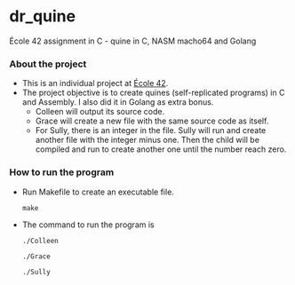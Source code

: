 # dr_quine
École 42 assignment in C - quine in C, NASM macho64 and Golang

### About the project
* This is an individual project at [École 42](https://42.fr).
* The project objective is to create quines (self-replicated programs) in C and Assembly. I also did it in Golang as extra bonus.
	* Colleen will output its source code.
	* Grace will create a new file with the same source code as itself.
	* For Sully, there is an integer in the file. Sully will run and create another file with the integer minus one. Then the child will be compiled and run to create another one until the number reach zero.


### How to run the program
* Run Makefile to create an executable file.
  ```
  make
  ```
* The command to run the program is
  ```
  ./Colleen
  ```
  ```
  ./Grace
  ```
  ```
  ./Sully
  ```
  